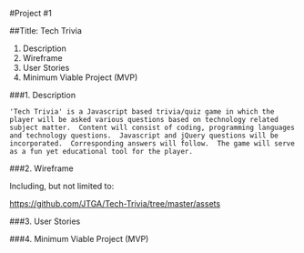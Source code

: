 #Project #1 

##Title:  Tech Trivia


1.  Description
2.  Wireframe
3.  User Stories
4.  Minimum Viable Project (MVP)


###1.  Description

	'Tech Trivia' is a Javascript based trivia/quiz game in which the player will be asked various questions based on technology related subject matter.  Content will consist of coding, programming languages and technology questions.  Javascript and jQuery questions will be incorporated.  Corresponding answers will follow.  The game will serve as a fun yet educational tool for the player.
	
	
###2.  Wireframe

Including, but not limited to:

https://github.com/JTGA/Tech-Trivia/tree/master/assets


###3. User Stories


###4. Minimum Viable Project (MVP)




